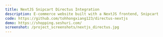 ```yaml
---
title: NextJS Snipcart Directus Integration
description: E-commerce website built with a NextJS frontend, Snipcart and Directus CMS.
code: https://github.com/tohhongxiang123/directus-nextjs
demo: https://shopping.seshuri.com/
screenshot: /project_screenshots/nextjs_directus.jpg
---
```

